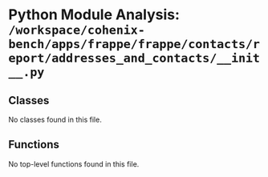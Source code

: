 # Python Module Analysis: `/workspace/cohenix-bench/apps/frappe/frappe/contacts/report/addresses_and_contacts/__init__.py`

## Classes

No classes found in this file.


## Functions

No top-level functions found in this file.
